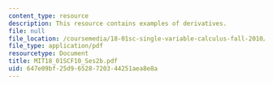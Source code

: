 ```yaml
---
content_type: resource
description: This resource contains examples of derivatives.
file: null
file_location: /coursemedia/18-01sc-single-variable-calculus-fall-2010/647e09bf25d96528720344251aea8e8a_MIT18_01SCF10_Ses2b.pdf
file_type: application/pdf
resourcetype: Document
title: MIT18_01SCF10_Ses2b.pdf
uid: 647e09bf-25d9-6528-7203-44251aea8e8a
---
```

